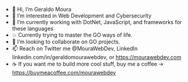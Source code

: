 - 👋 Hi, I’m Geraldo Moura
- 👀 I’m interested in Web Development and Cybersecurity
- 🌱 I’m currently working with DotNet, JavaScript, and frameworks for these languages
- :boom: Currently trying to master the GO ways of life.  
- 💞️ I’m looking to collaborate on GO projects.
- 📫 Reach on Twitter me @MouraWebDev, LinkedIn linkedin.com/in/geraldomourawebdev, or https://mourawebdev.com
- :coffee: If you want me to build more cool stuff, buy me a coffee -> https://buymeacoffee.com/mourawebdev
